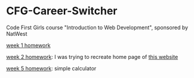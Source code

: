 # CFG-Career-Switcher

Code First Girls course "Introduction to Web Development", sponsored by NatWest

[week 1 homework](https://brave-pare-1654e7.netlify.app/index.html)

[week 2 homework](https://dazzling-einstein-4dc75e.netlify.app): I was trying to recreate home page of [this website](https://e5bakehouse.com/)

[week 5 homework](https://brave-yalow-5ffb57.netlify.app/): simple calculator
